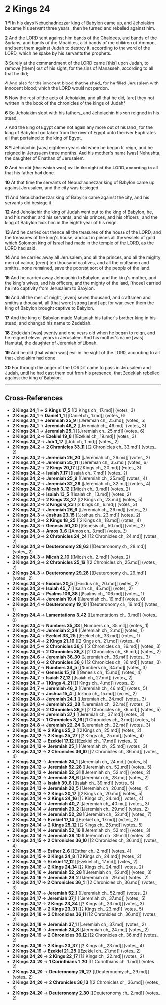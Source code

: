 # 2 Kings 24

**1** ¶ In his days Nebuchadnezzar king of Babylon came up, and Jehoiakim became his servant three years_ then he turned and rebelled against him.

**2** And the LORD sent against him bands of the Chaldees, and bands of the Syrians, and bands of the Moabites, and bands of the children of Ammon, and sent them against Judah to destroy it, according to the word of the LORD, which he spake by his servants the prophets.

**3** Surely at the commandment of the LORD came [this] upon Judah, to remove [them] out of his sight, for the sins of Manasseh, according to all that he did;

**4** And also for the innocent blood that he shed_ for he filled Jerusalem with innocent blood; which the LORD would not pardon.

**5** Now the rest of the acts of Jehoiakim, and all that he did, [are] they not written in the book of the chronicles of the kings of Judah?

**6** So Jehoiakim slept with his fathers_ and Jehoiachin his son reigned in his stead.

**7** And the king of Egypt came not again any more out of his land_ for the king of Babylon had taken from the river of Egypt unto the river Euphrates all that pertained to the king of Egypt.

**8** ¶ Jehoiachin [was] eighteen years old when he began to reign, and he reigned in Jerusalem three months. And his mother's name [was] Nehushta, the daughter of Elnathan of Jerusalem.

**9** And he did [that which was] evil in the sight of the LORD, according to all that his father had done.

**10** At that time the servants of Nebuchadnezzar king of Babylon came up against Jerusalem, and the city was besieged.

**11** And Nebuchadnezzar king of Babylon came against the city, and his servants did besiege it.

**12** And Jehoiachin the king of Judah went out to the king of Babylon, he, and his mother, and his servants, and his princes, and his officers_ and the king of Babylon took him in the eighth year of his reign.

**13** And he carried out thence all the treasures of the house of the LORD, and the treasures of the king's house, and cut in pieces all the vessels of gold which Solomon king of Israel had made in the temple of the LORD, as the LORD had said.

**14** And he carried away all Jerusalem, and all the princes, and all the mighty men of valour, [even] ten thousand captives, and all the craftsmen and smiths_ none remained, save the poorest sort of the people of the land.

**15** And he carried away Jehoiachin to Babylon, and the king's mother, and the king's wives, and his officers, and the mighty of the land, [those] carried he into captivity from Jerusalem to Babylon.

**16** And all the men of might, [even] seven thousand, and craftsmen and smiths a thousand, all [that were] strong [and] apt for war, even them the king of Babylon brought captive to Babylon.

**17** And the king of Babylon made Mattaniah his father's brother king in his stead, and changed his name to Zedekiah.

**18** Zedekiah [was] twenty and one years old when he began to reign, and he reigned eleven years in Jerusalem. And his mother's name [was] Hamutal, the daughter of Jeremiah of Libnah.

**19** And he did [that which was] evil in the sight of the LORD, according to all that Jehoiakim had done.

**20** For through the anger of the LORD it came to pass in Jerusalem and Judah, until he had cast them out from his presence, that Zedekiah rebelled against the king of Babylon.

---

## Cross-References

- **2 Kings 24_1** → **2 Kings 17_5** [[2 Kings ch_ 17.md]] (votes_ 3)
- **2 Kings 24_1** → **Daniel 1_1** [[Daniel ch_ 1.md]] (votes_ 6)
- **2 Kings 24_1** → **Jeremiah 25_9** [[Jeremiah ch_ 25.md]] (votes_ 5)
- **2 Kings 24_1** → **Jeremiah 46_2** [[Jeremiah ch_ 46.md]] (votes_ 3)
- **2 Kings 24_1** → **Jeremiah 25_1** [[Jeremiah ch_ 25.md]] (votes_ 6)
- **2 Kings 24_2** → **Ezekiel 19_8** [[Ezekiel ch_ 19.md]] (votes_ 3)
- **2 Kings 24_2** → **Job 1_17** [[Job ch_ 1.md]] (votes_ 2)
- **2 Kings 24_2** → **2 Chronicles 33_11** [[2 Chronicles ch_ 33.md]] (votes_ 2)
- **2 Kings 24_2** → **Jeremiah 26_20** [[Jeremiah ch_ 26.md]] (votes_ 2)
- **2 Kings 24_2** → **Jeremiah 35_11** [[Jeremiah ch_ 35.md]] (votes_ 6)
- **2 Kings 24_2** → **2 Kings 20_17** [[2 Kings ch_ 20.md]] (votes_ 3)
- **2 Kings 24_2** → **Isaiah 7_17** [[Isaiah ch_ 7.md]] (votes_ 2)
- **2 Kings 24_2** → **Jeremiah 25_9** [[Jeremiah ch_ 25.md]] (votes_ 4)
- **2 Kings 24_2** → **Jeremiah 32_28** [[Jeremiah ch_ 32.md]] (votes_ 4)
- **2 Kings 24_2** → **Micah 3_12** [[Micah ch_ 3.md]] (votes_ 2)
- **2 Kings 24_2** → **Isaiah 13_5** [[Isaiah ch_ 13.md]] (votes_ 2)
- **2 Kings 24_2** → **2 Kings 23_27** [[2 Kings ch_ 23.md]] (votes_ 5)
- **2 Kings 24_2** → **2 Kings 6_23** [[2 Kings ch_ 6.md]] (votes_ 3)
- **2 Kings 24_2** → **Jeremiah 26_6** [[Jeremiah ch_ 26.md]] (votes_ 2)
- **2 Kings 24_3** → **Joshua 23_15** [[Joshua ch_ 23.md]] (votes_ 2)
- **2 Kings 24_3** → **2 Kings 18_25** [[2 Kings ch_ 18.md]] (votes_ 4)
- **2 Kings 24_3** → **Genesis 50_20** [[Genesis ch_ 50.md]] (votes_ 2)
- **2 Kings 24_3** → **Amos 3_6** [[Amos ch_ 3.md]] (votes_ 2)
- **2 Kings 24_3** → **2 Chronicles 24_24** [[2 Chronicles ch_ 24.md]] (votes_ 2)
- **2 Kings 24_3** → **Deuteronomy 28_63** [[Deuteronomy ch_ 28.md]] (votes_ 2)
- **2 Kings 24_3** → **Micah 2_10** [[Micah ch_ 2.md]] (votes_ 2)
- **2 Kings 24_3** → **2 Chronicles 25_16** [[2 Chronicles ch_ 25.md]] (votes_ 2)
- **2 Kings 24_3** → **Deuteronomy 29_28** [[Deuteronomy ch_ 29.md]] (votes_ 2)
- **2 Kings 24_3** → **Exodus 20_5** [[Exodus ch_ 20.md]] (votes_ 2)
- **2 Kings 24_3** → **Isaiah 45_7** [[Isaiah ch_ 45.md]] (votes_ 2)
- **2 Kings 24_4** → **Psalms 106_38** [[Psalms ch_ 106.md]] (votes_ 1)
- **2 Kings 24_4** → **Jeremiah 19_4** [[Jeremiah ch_ 19.md]] (votes_ 0)
- **2 Kings 24_4** → **Deuteronomy 19_10** [[Deuteronomy ch_ 19.md]] (votes_ 1)
- **2 Kings 24_4** → **Lamentations 3_42** [[Lamentations ch_ 3.md]] (votes_ 0)
- **2 Kings 24_4** → **Numbers 35_33** [[Numbers ch_ 35.md]] (votes_ 1)
- **2 Kings 24_4** → **Jeremiah 2_34** [[Jeremiah ch_ 2.md]] (votes_ 1)
- **2 Kings 24_4** → **Ezekiel 33_25** [[Ezekiel ch_ 33.md]] (votes_ 1)
- **2 Kings 24_4** → **2 Kings 21_16** [[2 Kings ch_ 21.md]] (votes_ 4)
- **2 Kings 24_5** → **2 Chronicles 36_8** [[2 Chronicles ch_ 36.md]] (votes_ 3)
- **2 Kings 24_6** → **2 Chronicles 36_8** [[2 Chronicles ch_ 36.md]] (votes_ 2)
- **2 Kings 24_6** → **Jeremiah 36_30** [[Jeremiah ch_ 36.md]] (votes_ 3)
- **2 Kings 24_6** → **2 Chronicles 36_6** [[2 Chronicles ch_ 36.md]] (votes_ 3)
- **2 Kings 24_7** → **Numbers 34_5** [[Numbers ch_ 34.md]] (votes_ 3)
- **2 Kings 24_7** → **Genesis 15_18** [[Genesis ch_ 15.md]] (votes_ 4)
- **2 Kings 24_7** → **Isaiah 27_12** [[Isaiah ch_ 27.md]] (votes_ 2)
- **2 Kings 24_7** → **1 Kings 4_21** [[1 Kings ch_ 4.md]] (votes_ 2)
- **2 Kings 24_7** → **Jeremiah 46_2** [[Jeremiah ch_ 46.md]] (votes_ 5)
- **2 Kings 24_7** → **Joshua 15_4** [[Joshua ch_ 15.md]] (votes_ 2)
- **2 Kings 24_8** → **Jeremiah 24_1** [[Jeremiah ch_ 24.md]] (votes_ 3)
- **2 Kings 24_8** → **Jeremiah 22_28** [[Jeremiah ch_ 22.md]] (votes_ 3)
- **2 Kings 24_8** → **2 Chronicles 36_9** [[2 Chronicles ch_ 36.md]] (votes_ 5)
- **2 Kings 24_8** → **Jeremiah 37_1** [[Jeremiah ch_ 37.md]] (votes_ 3)
- **2 Kings 24_8** → **1 Chronicles 3_16** [[1 Chronicles ch_ 3.md]] (votes_ 5)
- **2 Kings 24_8** → **Jeremiah 22_24** [[Jeremiah ch_ 22.md]] (votes_ 3)
- **2 Kings 24_10** → **2 Kings 25_2** [[2 Kings ch_ 25.md]] (votes_ 2)
- **2 Kings 24_12** → **2 Kings 25_27** [[2 Kings ch_ 25.md]] (votes_ 4)
- **2 Kings 24_12** → **Ezekiel 17_12** [[Ezekiel ch_ 17.md]] (votes_ 3)
- **2 Kings 24_12** → **Jeremiah 25_1** [[Jeremiah ch_ 25.md]] (votes_ 3)
- **2 Kings 24_12** → **2 Chronicles 36_10** [[2 Chronicles ch_ 36.md]] (votes_ 4)
- **2 Kings 24_12** → **Jeremiah 24_1** [[Jeremiah ch_ 24.md]] (votes_ 5)
- **2 Kings 24_12** → **Jeremiah 52_28** [[Jeremiah ch_ 52.md]] (votes_ 5)
- **2 Kings 24_12** → **Jeremiah 52_31** [[Jeremiah ch_ 52.md]] (votes_ 2)
- **2 Kings 24_13** → **Jeremiah 28_6** [[Jeremiah ch_ 28.md]] (votes_ 2)
- **2 Kings 24_13** → **Isaiah 39_6** [[Isaiah ch_ 39.md]] (votes_ 5)
- **2 Kings 24_13** → **Jeremiah 20_5** [[Jeremiah ch_ 20.md]] (votes_ 4)
- **2 Kings 24_13** → **2 Kings 20_17** [[2 Kings ch_ 20.md]] (votes_ 5)
- **2 Kings 24_14** → **2 Kings 24_16** [[2 Kings ch_ 24.md]] (votes_ 4)
- **2 Kings 24_14** → **Jeremiah 40_7** [[Jeremiah ch_ 40.md]] (votes_ 3)
- **2 Kings 24_14** → **Jeremiah 29_2** [[Jeremiah ch_ 29.md]] (votes_ 2)
- **2 Kings 24_14** → **Jeremiah 52_28** [[Jeremiah ch_ 52.md]] (votes_ 7)
- **2 Kings 24_14** → **Ezekiel 17_14** [[Ezekiel ch_ 17.md]] (votes_ 2)
- **2 Kings 24_14** → **2 Kings 25_12** [[2 Kings ch_ 25.md]] (votes_ 5)
- **2 Kings 24_14** → **Jeremiah 52_16** [[Jeremiah ch_ 52.md]] (votes_ 3)
- **2 Kings 24_14** → **Jeremiah 39_10** [[Jeremiah ch_ 39.md]] (votes_ 3)
- **2 Kings 24_15** → **2 Chronicles 36_10** [[2 Chronicles ch_ 36.md]] (votes_ 4)
- **2 Kings 24_15** → **Esther 2_6** [[Esther ch_ 2.md]] (votes_ 4)
- **2 Kings 24_15** → **2 Kings 24_8** [[2 Kings ch_ 24.md]] (votes_ 2)
- **2 Kings 24_15** → **Ezekiel 17_12** [[Ezekiel ch_ 17.md]] (votes_ 2)
- **2 Kings 24_16** → **2 Kings 24_14** [[2 Kings ch_ 24.md]] (votes_ 2)
- **2 Kings 24_16** → **Jeremiah 52_28** [[Jeremiah ch_ 52.md]] (votes_ 3)
- **2 Kings 24_16** → **Jeremiah 29_2** [[Jeremiah ch_ 29.md]] (votes_ 2)
- **2 Kings 24_17** → **2 Chronicles 36_4** [[2 Chronicles ch_ 36.md]] (votes_ 3)
- **2 Kings 24_17** → **Jeremiah 52_1** [[Jeremiah ch_ 52.md]] (votes_ 2)
- **2 Kings 24_17** → **Jeremiah 37_1** [[Jeremiah ch_ 37.md]] (votes_ 5)
- **2 Kings 24_17** → **2 Kings 23_34** [[2 Kings ch_ 23.md]] (votes_ 3)
- **2 Kings 24_18** → **2 Kings 23_31** [[2 Kings ch_ 23.md]] (votes_ 5)
- **2 Kings 24_18** → **2 Chronicles 36_11** [[2 Chronicles ch_ 36.md]] (votes_ 2)
- **2 Kings 24_18** → **Jeremiah 37_1** [[Jeremiah ch_ 37.md]] (votes_ 2)
- **2 Kings 24_19** → **Jeremiah 24_8** [[Jeremiah ch_ 24.md]] (votes_ 2)
- **2 Kings 24_19** → **2 Chronicles 36_12** [[2 Chronicles ch_ 36.md]] (votes_ 2)
- **2 Kings 24_19** → **2 Kings 23_37** [[2 Kings ch_ 23.md]] (votes_ 4)
- **2 Kings 24_19** → **Ezekiel 21_25** [[Ezekiel ch_ 21.md]] (votes_ 2)
- **2 Kings 24_20** → **2 Kings 22_17** [[2 Kings ch_ 22.md]] (votes_ 2)
- **2 Kings 24_20** → **1 Corinthians 1_20** [[1 Corinthians ch_ 1.md]] (votes_ 2)
- **2 Kings 24_20** → **Deuteronomy 29_27** [[Deuteronomy ch_ 29.md]] (votes_ 2)
- **2 Kings 24_20** → **2 Chronicles 36_13** [[2 Chronicles ch_ 36.md]] (votes_ 3)
- **2 Kings 24_20** → **Deuteronomy 2_30** [[Deuteronomy ch_ 2.md]] (votes_ 2)
